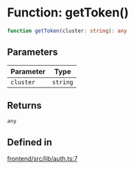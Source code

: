 # Function: getToken()

```ts
function getToken(cluster: string): any
```

## Parameters

| Parameter | Type |
| ------ | ------ |
| `cluster` | `string` |

## Returns

`any`

## Defined in

[frontend/src/lib/auth.ts:7](https://github.com/headlamp-k8s/headlamp/blob/2481a1c9f2b4a69a9320466e7a455215b14b97b0/frontend/src/lib/auth.ts#L7)
